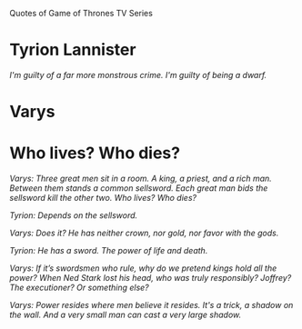 Quotes of Game of Thrones TV Series

# Tyrion Lannister

*I'm guilty of a far more monstrous crime. I'm guilty of being a dwarf.*


# Varys

# Who lives? Who dies?

*Varys: Three great men sit in a room. A king, a priest, and a rich man. Between them stands a common sellsword. Each great man bids the sellsword kill the other two. Who lives? Who dies?*

*Tyrion: Depends on the sellsword.*

*Varys: Does it? He has neither crown, nor gold, nor favor with the gods.*

*Tyrion: He has a sword. The power of life and death.*

*Varys: If it’s swordsmen who rule, why do we pretend kings hold all the power? When Ned Stark lost his head, who was truly responsibly? Joffrey? The executioner? Or something else?*

*Varys: Power resides where men believe it resides. It's a trick, a shadow on the wall. And a very small man can cast a very large shadow.*



